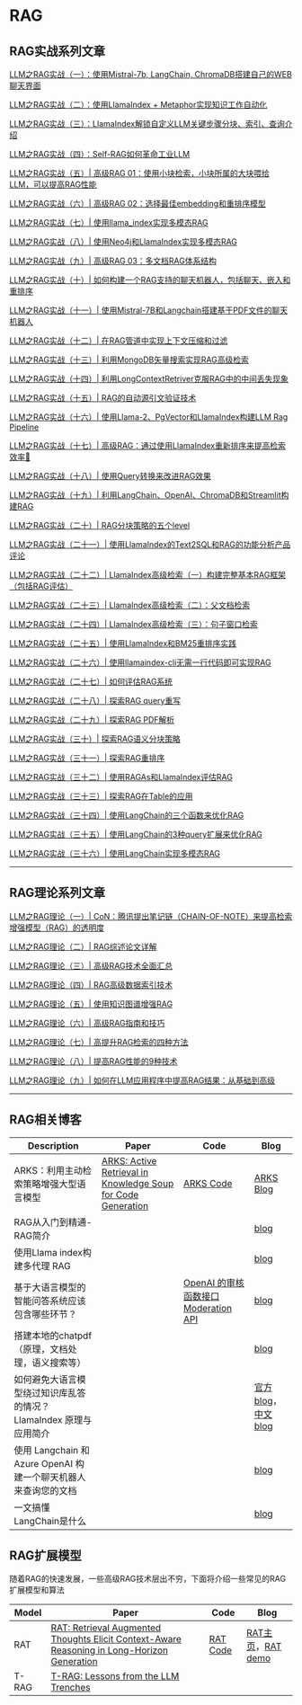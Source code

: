 # RAG

## RAG实战系列文章

[LLM之RAG实战（一）：使用Mistral-7b, LangChain, ChromaDB搭建自己的WEB聊天界面](https://mp.weixin.qq.com/s?__biz=Mzg3NDIyMzI0Mw==&mid=2247487732&idx=1&sn=21db8c435cebe4216dba8acaf8a0fab2&chksm=ced55310f9a2da06a53968da6c26a7216ab47af2aa801d9867f718c7e71c91aebe76bd212c1f&token=963123924&lang=zh_CN#rd)

[LLM之RAG实战（二）：使用LlamaIndex + Metaphor实现知识工作自动化](https://mp.weixin.qq.com/s?__biz=Mzg3NDIyMzI0Mw==&mid=2247487732&idx=2&sn=dbdec5236762ed48ab5fa3296934b880&chksm=ced55310f9a2da06ccb52c37fd3ade9ac9f7e52fb506e182ac71b4a488d33b6d9df490a68f08&token=963123924&lang=zh_CN#rd)

[LLM之RAG实战（三）：LlamaIndex解锁自定义LLM关键步骤分块、索引、查询介绍](https://mp.weixin.qq.com/s?__biz=Mzg3NDIyMzI0Mw==&mid=2247487927&idx=1&sn=a8b6df1af4fba65838eadf0e225b7b43&chksm=ced55253f9a2db45972c4aff81a09e71beb5b799e5a00bf28770f8102f638eb03ea042149090&token=963123924&lang=zh_CN#rd)

[LLM之RAG实战（四）：Self-RAG如何革命工业LLM](https://mp.weixin.qq.com/s?__biz=Mzg3NDIyMzI0Mw==&mid=2247488001&idx=1&sn=8ad4fda411cf202d626de95efbd72aef&chksm=ced551e5f9a2d8f39a53d3746982d35c5349d4514c664713a3ee97652d61afd752f8cff2a0c6&token=963123924&lang=zh_CN#rd)

[LLM之RAG实战（五）| 高级RAG 01：使用小块检索，小块所属的大块喂给LLM，可以提高RAG性能](https://mp.weixin.qq.com/s?__biz=Mzg3NDIyMzI0Mw==&mid=2247488044&idx=1&sn=f2e1fa9e8d9359b96cb90adaa2ba212c&chksm=ced551c8f9a2d8de5af74636e86c23d1994f8af7773321b5b7bd2a1587bf2836bdc3e695e190&token=963123924&lang=zh_CN#rd)

[LLM之RAG实战（六）| 高级RAG 02：选择最佳embedding和重排序模型](https://mp.weixin.qq.com/s?__biz=Mzg3NDIyMzI0Mw==&mid=2247488052&idx=2&sn=7858e346766349ec1ec254464a241978&chksm=ced551d0f9a2d8c6d04f6255681b0a378a76e0a8961ef603a7480ff94498f2e62d64d685ba5f&token=963123924&lang=zh_CN#rd)

[LLM之RAG实战（七）| 使用llama_index实现多模态RAG](https://mp.weixin.qq.com/s?__biz=Mzg3NDIyMzI0Mw==&mid=2247488065&idx=1&sn=4d1eaf06fd13fb1add2b7dc1705e2fb0&chksm=ced551a5f9a2d8b3d36482892a7f15ed39ee6f97fd814cb96742254b77e7ab066520251fa637&token=963123924&lang=zh_CN#rd)

[LLM之RAG实战（八）| 使用Neo4j和LlamaIndex实现多模态RAG](https://mp.weixin.qq.com/s?__biz=Mzg3NDIyMzI0Mw==&mid=2247488081&idx=1&sn=ec899e1c2439679cc8f0f59825da8d63&chksm=ced551b5f9a2d8a3804315735b748446e7f4818f1938c220692165e85fe143a43cac881e1817&token=963123924&lang=zh_CN#rd)

[LLM之RAG实战（九）| 高级RAG 03：多文档RAG体系结构](https://mp.weixin.qq.com/s?__biz=Mzg3NDIyMzI0Mw==&mid=2247488162&idx=1&sn=0edfd4f101304d3d25ee3bb06fef750b&chksm=ced55146f9a2d850d7a950cf712464da8efa64fc789d3c04c0fe8d72f60fb7fec23dd220026c&token=963123924&lang=zh_CN#rd)

[LLM之RAG实战（十）| 如何构建一个RAG支持的聊天机器人，包括聊天、嵌入和重排序](https://mp.weixin.qq.com/s?__biz=Mzg3NDIyMzI0Mw==&mid=2247488162&idx=2&sn=8382c27087f6b727a64e75fa0edba639&chksm=ced55146f9a2d8504bc83a4c1fcad17bf64ec3464622463614edd750d124676324a71c83975c&token=963123924&lang=zh_CN#rd)

[LLM之RAG实战（十一）| 使用Mistral-7B和Langchain搭建基于PDF文件的聊天机器人](https://mp.weixin.qq.com/s?__biz=Mzg3NDIyMzI0Mw==&mid=2247488170&idx=1&sn=46f02212360cd7000d4f969da8266a38&chksm=ced5514ef9a2d858a2fb11a24104d1737a9a8183020f4cfebfe4e3c15f3d40352964bd6a7954&token=963123924&lang=zh_CN#rd)

[LLM之RAG实战（十二）| 在RAG管道中实现上下文压缩和过滤](https://mp.weixin.qq.com/s?__biz=Mzg3NDIyMzI0Mw==&mid=2247488195&idx=1&sn=5d7f5f16bd37beb9f41ab1f604efa954&chksm=ced55127f9a2d8314c723562197f5efcdb83d35ea1b6d3c84deb3a3e50d1fd3b69224f08c21d&token=963123924&lang=zh_CN#rd)

[LLM之RAG实战（十三）| 利用MongoDB矢量搜索实现RAG高级检索](https://mp.weixin.qq.com/s?__biz=Mzg3NDIyMzI0Mw==&mid=2247488218&idx=1&sn=348345f14e6159d1902e343e392e931f&chksm=ced5513ef9a2d828e8e088741f3a99b359d99d4c8eee774a4565de0239a9e92c93aa816192be&token=963123924&lang=zh_CN#rd)

[LLM之RAG实战（十四）| 利用LongContextRetriver克服RAG中的中间丢失现象](https://mp.weixin.qq.com/s?__biz=Mzg3NDIyMzI0Mw==&mid=2247488285&idx=1&sn=143918eff3c4ec408ac1d754922a1693&chksm=ced550f9f9a2d9ef8cbd6e54a5277dfd91ed1c7174b30a21fd179227ce72cf6ce59cbf69bddd&token=963123924&lang=zh_CN#rd)

[LLM之RAG实战（十五）| RAG的自动源引文验证技术](https://mp.weixin.qq.com/s?__biz=Mzg3NDIyMzI0Mw==&mid=2247488328&idx=1&sn=2012d522b367c72fa9902b5e58d8e832&chksm=ced550acf9a2d9baf40dfca4fb64329bc82406736d4cc8230520b51be1efb4a7710c345f4b44&token=963123924&lang=zh_CN#rd)

[LLM之RAG实战（十六）| 使用Llama-2、PgVector和LlamaIndex构建LLM Rag Pipeline](https://mp.weixin.qq.com/s?__biz=Mzg3NDIyMzI0Mw==&mid=2247488406&idx=1&sn=5f20d85308d3aa45a2c0191d62b04712&chksm=ced55072f9a2d96426a4fe6e7f343072f3b1f05fa5883eedc132a8ad0c4ec020b60aed87477b&token=963123924&lang=zh_CN#rd)

[LLM之RAG实战（十七）| 高级RAG：通过使用LlamaIndex重新排序来提高检索效率🦙](https://mp.weixin.qq.com/s?__biz=Mzg3NDIyMzI0Mw==&mid=2247488430&idx=1&sn=7938bf4bbd70dd620ab0bb5cdfeb7d05&chksm=ced5504af9a2d95ca0929bdc945ecc67a4c3720e8306bec69bcc4192045d85a17fe0e8b37f84&token=963123924&lang=zh_CN#rd)

[LLM之RAG实战（十八）| 使用Query转换来改进RAG效果](https://mp.weixin.qq.com/s?__biz=Mzg3NDIyMzI0Mw==&mid=2247488456&idx=1&sn=5e5ecfa8c4a82b2f6d822da681837830&chksm=ced5502cf9a2d93a2431366fb34acd27ed14bbfd1e14c135129297f5fd5a08e5d1437e5c3748&token=963123924&lang=zh_CN#rd)

[LLM之RAG实战（十九）| 利用LangChain、OpenAI、ChromaDB和Streamlit构建RAG](https://mp.weixin.qq.com/s?__biz=Mzg3NDIyMzI0Mw==&mid=2247488456&idx=2&sn=9db019422e153295cb3a7832bf1968ab&chksm=ced5502cf9a2d93abad0eb88972faac803a5a4c2a1b1e4f322b934c665730af764f4cdb36d79&token=963123924&lang=zh_CN#rd)

[LLM之RAG实战（二十）| RAG分块策略的五个level](https://mp.weixin.qq.com/s?__biz=Mzg3NDIyMzI0Mw==&mid=2247488479&idx=1&sn=2a6a03d5b3498b7a3016938db712dede&chksm=ced5503bf9a2d92dbb4505c1820d34593e73e9450359866e2be796b0cf5b99f840686973e47a&token=963123924&lang=zh_CN#rd)

[LLM之RAG实战（二十一）| 使用LlamaIndex的Text2SQL和RAG的功能分析产品评论](https://mp.weixin.qq.com/s?__biz=Mzg3NDIyMzI0Mw==&mid=2247488506&idx=2&sn=a512b1f107cd609e9bdc1413a57e19d5&chksm=ced5501ef9a2d90877dd8fc130b777d66b27064cd421156b3d88c489017899be07bedf22ff0a&token=963123924&lang=zh_CN#rd)

[LLM之RAG实战（二十二）| LlamaIndex高级检索（一）构建完整基本RAG框架（包括RAG评估）](https://mp.weixin.qq.com/s?__biz=Mzg3NDIyMzI0Mw==&mid=2247488645&idx=1&sn=5a64a46a33b5ba03af1855640cee1e75&chksm=ced55761f9a2de77d7bfe77d68dddffa463df28ce51fbd9054381ffc1c601f37c40a814fd8c9&token=963123924&lang=zh_CN#rd)

[LLM之RAG实战（二十三）| LlamaIndex高级检索（二）：父文档检索](https://mp.weixin.qq.com/s?__biz=Mzg3NDIyMzI0Mw==&mid=2247488645&idx=2&sn=6e8a99d2a7c552acff6fdfb844ce8fa9&chksm=ced55761f9a2de77f9de8adbb22ffd75398e5cb5389d87f84a1e5838e7c355af187871726671&token=963123924&lang=zh_CN#rd)

[LLM之RAG实战（二十四）| LlamaIndex高级检索（三）：句子窗口检索](https://mp.weixin.qq.com/s?__biz=Mzg3NDIyMzI0Mw==&mid=2247488645&idx=3&sn=517e87b8648063c6befd2b9f0dd20b89&chksm=ced55761f9a2de77696ecafa91a48cb4831d284585eb7ec10f041dc85352ce57129fca6647ac&token=963123924&lang=zh_CN#rd)

[LLM之RAG实战（二十五）| 使用LlamaIndex和BM25重排序实践](https://mp.weixin.qq.com/s?__biz=Mzg3NDIyMzI0Mw==&mid=2247488664&idx=1&sn=301c253ee0c21e837cc8fa33f9c43e9a&chksm=ced5577cf9a2de6a3ae1693e828c79bc302f01eb2438b77a5740cc4c2f8bfdc463109e112c85&token=963123924&lang=zh_CN&poc_token=HOVY-WWjK1au_D934zRETEr9eeAYWzx3d1a821OT)

[LLM之RAG实战（二十六）| 使用llamaindex-cli无需一行代码即可实现RAG](https://mp.weixin.qq.com/s?__biz=Mzg3NDIyMzI0Mw==&mid=2247488664&idx=2&sn=a7fc07f72077861cefa0e47c42c30b7d&chksm=ced5577cf9a2de6a3224cc31fdfdf94176561fef128ae12b8c99ae7845df1b6afea8c606966f&token=963123924&lang=zh_CN#rd)

[LLM之RAG实战（二十七）| 如何评估RAG系统](https://mp.weixin.qq.com/s?__biz=Mzg3NDIyMzI0Mw==&mid=2247488675&idx=1&sn=c78e4f997f2706091432afd61aef316b&chksm=ced55747f9a2de51ef81e87249c067be62ad0f619b6ba6892eb3f3afca73383313f30d362c6e&token=963123924&lang=zh_CN#rd)

[LLM之RAG实战（二十八）| 探索RAG query重写](https://mp.weixin.qq.com/s?__biz=Mzg3NDIyMzI0Mw==&mid=2247488720&idx=1&sn=7dd098c45a23e459a42733b87e6cdf7d&chksm=ced55734f9a2de223864d48b000bb72ae61df4fbb5ab9ce5008412c50ddcdd5c8eadfcd0a7e1&token=963123924&lang=zh_CN#rd)

[LLM之RAG实战（二十九）| 探索RAG PDF解析](https://mp.weixin.qq.com/s?__biz=Mzg3NDIyMzI0Mw==&mid=2247488734&idx=1&sn=c918d9b831e509b25170a91ee2c36349&chksm=ced5573af9a2de2cdd1bcc87043b61e5073636464a5b55f214cd57399532d3447c570aac64be&token=963123924&lang=zh_CN#rd)

[LLM之RAG实战（三十）| 探索RAG语义分块策略](https://mp.weixin.qq.com/s?__biz=Mzg3NDIyMzI0Mw==&mid=2247488745&idx=1&sn=ed2e47f5e2542434a0e312feed26c911&chksm=ced5570df9a2de1bd4297cb5b695c8f348335586d26bbf35e43d213ea6cb2140e045d1ebb085&token=963123924&lang=zh_CN#rd)

[LLM之RAG实战（三十一）| 探索RAG重排序](https://mp.weixin.qq.com/s?__biz=Mzg3NDIyMzI0Mw==&mid=2247488788&idx=1&sn=a55da13994ba5d0b24d1ae28f7f79e5f&chksm=ced556f0f9a2dfe672095c076674990eb7b5e3c80ca87b092771def1c8112dc0efabd641f717&token=963123924&lang=zh_CN#rd)

[LLM之RAG实战（三十二）| 使用RAGAs和LlamaIndex评估RAG](https://mp.weixin.qq.com/s?__biz=Mzg3NDIyMzI0Mw==&mid=2247488803&idx=1&sn=2c66bedc0d79248d4593e87e9c3dae99&chksm=ced556c7f9a2dfd1916f7d42f0657b9b55a4090d596e484c1149e6402c78f5665b0be9bbbe4b&token=963123924&lang=zh_CN#rd)

[LLM之RAG实战（三十三）| 探索RAG在Table的应用](https://mp.weixin.qq.com/s?__biz=Mzg3NDIyMzI0Mw==&mid=2247488820&idx=1&sn=698c1bc4ecfa424bea8635b90daded94&chksm=ced556d0f9a2dfc6b021f3eb24e727ae12396be0456d5fa101340c37d1158b4f7691abec8059&token=1281124226&lang=zh_CN#rd)

[LLM之RAG实战（三十四）| 使用LangChain的三个函数来优化RAG](https://mp.weixin.qq.com/s?__biz=Mzg3NDIyMzI0Mw==&mid=2247488906&idx=1&sn=daa157b1d1fd42d244ae4fb9cd0825bc&chksm=ced5566ef9a2df789254af5b623abcf2edd0482a9d6373b50be8f1d4f26b19f74bf52e9c54e1&token=1281124226&lang=zh_CN#rd)

[LLM之RAG实战（三十五）| 使用LangChain的3种query扩展来优化RAG](https://mp.weixin.qq.com/s?__biz=Mzg3NDIyMzI0Mw==&mid=2247488911&idx=1&sn=af2a2e619858a49fded8e74f30db76ac&chksm=ced5566bf9a2df7d290470fed8d3239f2be3e173b823aa75a9c2d9d55be559dfecd39f0dbf90&token=1281124226&lang=zh_CN#rd)

[LLM之RAG实战（三十六）| 使用LangChain实现多模态RAG](https://mp.weixin.qq.com/s?__biz=Mzg3NDIyMzI0Mw==&mid=2247488911&idx=2&sn=e27def0c7f4b115492cc2811eb4eff86&chksm=ced5566bf9a2df7d3241cc3b7dc80babb22ef81d3a5a5d7012072cc792550abc595cab578b57&token=1281124226&lang=zh_CN#rd)

---

## RAG理论系列文章

[LLM之RAG理论（一）| CoN：腾讯提出笔记链（CHAIN-OF-NOTE）来提高检索增强模型（RAG）的透明度](https://mp.weixin.qq.com/s?__biz=Mzg3NDIyMzI0Mw==&mid=2247487950&idx=2&sn=17403e1bc74eb18e7fc3cda52a71aa6c&chksm=ced5522af9a2db3caafebd84df921d883634adef201b2c050a831f4aeecd41f02ed3c274a792&token=963123924&lang=zh_CN#rd)

[LLM之RAG理论（二）| RAG综述论文详解](https://mp.weixin.qq.com/s?__biz=Mzg3NDIyMzI0Mw==&mid=2247488103&idx=1&sn=27d4f6715919a4c9df6b4fe98ae9f3c2&chksm=ced55183f9a2d895eea0b99508151c4d08d4c6c89d36a5497e897aea0929f300a53ca0af425b&token=963123924&lang=zh_CN#rd)

[LLM之RAG理论（三）| 高级RAG技术全面汇总](https://mp.weixin.qq.com/s?__biz=Mzg3NDIyMzI0Mw==&mid=2247488151&idx=1&sn=fe747f2fbd9f32ad4374d804d722ddd3&chksm=ced55173f9a2d86507139a896cbbe0fa6195585846973c3c85f1df1a0d05f65d688b1136d1fe&token=963123924&lang=zh_CN#rd)

[LLM之RAG理论（四）| RAG高级数据索引技术](https://mp.weixin.qq.com/s?__biz=Mzg3NDIyMzI0Mw==&mid=2247488185&idx=1&sn=64e550c0efdc1bf93ecbec2f34a381af&chksm=ced5515df9a2d84b5f783f769e7a286b28aac9efca3a787f2ffbaa29176565f57e5ffd698941&token=963123924&lang=zh_CN#rd)

[LLM之RAG理论（五）| 使用知识图谱增强RAG](https://mp.weixin.qq.com/s?__biz=Mzg3NDIyMzI0Mw==&mid=2247488308&idx=1&sn=b0cf3381a1ea1f611e40e8c35fb56c32&chksm=ced550d0f9a2d9c661db680986d71bfe8af925f584bfc6cc657d9748d8651e53fb42f93714ba&token=963123924&lang=zh_CN#rd)

[LLM之RAG理论（六）| 高级RAG指南和技巧](https://mp.weixin.qq.com/s?__biz=Mzg3NDIyMzI0Mw==&mid=2247488473&idx=1&sn=1b6501f3207284dade7c3ad61cb88d85&chksm=ced5503df9a2d92b258b1b4df60dd3272beb4b002d26268475266a80929e13e687880c6df123&token=963123924&lang=zh_CN#rd)

[LLM之RAG理论（七）| 高提升RAG检索的四种方法](https://mp.weixin.qq.com/s?__biz=Mzg3NDIyMzI0Mw==&mid=2247488499&idx=1&sn=79ecfb9193be1ae185d537c38f422c6a&chksm=ced55017f9a2d90103c7eeb49fd71a6e4cdfc3260bb0f44abdfacb80822afb8d28a70818216c&token=963123924&lang=zh_CN#rd)

[LLM之RAG理论（八）| 提高RAG性能的9种技术](https://mp.weixin.qq.com/s?__biz=Mzg3NDIyMzI0Mw==&mid=2247488506&idx=3&sn=e582ec63daaa4320854a3df4c2dc8579&chksm=ced5501ef9a2d9083a50a8c96666b7a014a5fc444f0b7fd7fde7d59a1d7a6070b372f2805336&token=963123924&lang=zh_CN#rd)

[LLM之RAG理论（九）| 如何在LLM应用程序中提高RAG结果：从基础到高级](https://mp.weixin.qq.com/s?__biz=Mzg3NDIyMzI0Mw==&mid=2247488582&idx=2&sn=799d7f0f6ee50d3c70223878d15fedd8&chksm=ced557a2f9a2deb41c75f99429cfa1e8ceb7d494196d0e0e65fc4f7668082d4cbf57c27a3c1a&token=963123924&lang=zh_CN#rd)

---

## RAG相关博客

| Description| Paper | Code | Blog |
| ---| --- | --- | --- |
| ARKS：利用主动检索策略增强大型语言模型 | [ARKS: Active Retrieval in Knowledge Soup for Code Generation](https://arks-codegen.github.io/) | [ARKS Code](https://github.com/xlang-ai/arks) | [ARKS Blog](https://mp.weixin.qq.com/s/eco4u5XVGYWyWQt0LvooEQ) |  
| RAG从入门到精通-RAG简介 |  |  | [blog](https://mp.weixin.qq.com/s/bu5hRn99hAEW1QDbswo-mA) |  
| 使用Llama index构建多代理 RAG |  |  | [blog](https://mp.weixin.qq.com/s/Hn2f2TcJrAn28IECcTE7Dg) |  
| 基于大语言模型的智能问答系统应该包含哪些环节？ |  | [OpenAI 的审核函数接口 Moderation API](https://platform.openai.com/docs/guides/moderation)  | [blog](https://mp.weixin.qq.com/s/pXEyFHEv1pcqwMNhveneew) |  
| 搭建本地的chatpdf（原理，文档处理，语义搜索等） |  |  | [blog](https://mp.weixin.qq.com/s/aW7r4i54coW26RMsTdAQ5g) |  
| 如何避免大语言模型绕过知识库乱答的情况？LlamaIndex 原理与应用简介 |  |  | [官方blog](https://betterprogramming.pub/llamaindex-how-to-use-index-correctly-6f928b8944c6)，[中文blog](https://mp.weixin.qq.com/s/D6_pUv7hHZHRrKSXqo0u2w) |  
| 使用 Langchain 和 Azure OpenAI 构建一个聊天机器人来查询您的文档 |  |  | [blog](https://mp.weixin.qq.com/s/LeUuq6O5uIJPmrrYYtTaqA) |  
| 一文搞懂LangChain是什么 |  |  | [blog](https://mp.weixin.qq.com/s/vLlS17AYe4lM95KrG5sFyQ) |  

## RAG扩展模型

随着RAG的快速发展，一些高级RAG技术层出不穷，下面将介绍一些常见的RAG扩展模型和算法

| Model| Paper | Code | Blog |
| ---| --- | --- | --- |
| RAT | [RAT: Retrieval Augmented Thoughts Elicit Context-Aware Reasoning in Long-Horizon Generation](https://arxiv.org/pdf/2403.05313) | [RAT Code](https://github.com/CraftJarvis/RAT) | [RAT主页](https://craftjarvis.github.io/RAT/)，[RAT demo](https://huggingface.co/spaces/jeasinema/RAT) |
| T-RAG | [T-RAG: Lessons from the LLM Trenches](https://arxiv.org/abs/2402.07483) |  |  |


